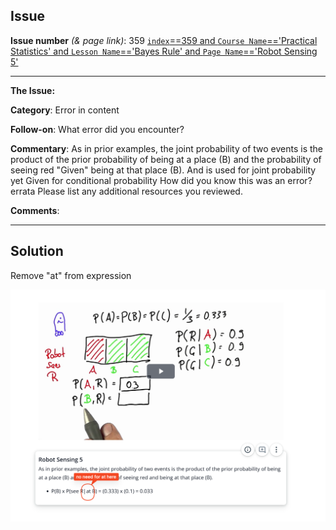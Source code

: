 ## Issue
**Issue number** _(& page link)_: 359 [`index`==359 and `Course Name`=='Practical Statistics' and `Lesson Name`=='Bayes Rule' and `Page Name`=='Robot Sensing 5'](https://mocha.udacity.com/programs/nd496-mentors-sandbox/en-us/construction/courses/545f4c46-ae54-4164-897e-4a0bb573302d/lessons/ls12047/pages/ca483a78-5f06-4bfa-b658-52605a08f354)
***

**The Issue:**

**Category**: Error in content

**Follow-on**: What error did you encounter?

**Commentary**: As in prior examples, the joint probability of two events is the
product of the prior probability of being at a place (B) and the
probability of seeing red "Given" being at that place (B). And
is used for joint probability yet Given for conditional
probability How did you know this was an error? errata Please
list any additional resources you reviewed.

**Comments**: 


***
## Solution

Remove "at" from expression

<img style='width: 600px' src="./images/359.png"></img>